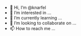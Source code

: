 - 👋 Hi, I’m @knarfel
- 👀 I’m interested in ...
- 🌱 I’m currently learning ...
- 💞️ I’m looking to collaborate on ...
- 📫 How to reach me ...

<!---
knarfel/knarfel is a ✨ special ✨ repository because its `README.md` (this file) appears on your GitHub profile.
You can click the Preview link to take a look at your changes.
--->
